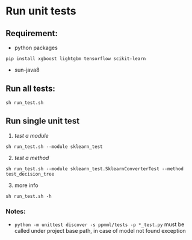 # Run unit tests

## Requirement:
+ python packages
```
pip install xgboost lightgbm tensorflow scikit-learn
```

+ sun-java8

## Run all tests:
```
sh run_test.sh
```

## Run single unit test
1. *test a module*
```
sh run_test.sh --module sklearn_test
```

2. *test a method*
```
sh run_test.sh --module sklearn_test.SklearnConverterTest --method test_decision_tree
```

3. more info
```
sh run_test.sh -h
```

### Notes:
+ `python -m unittest discover -s ppmml/tests -p *_test.py` must be called under project base path, in case of model not found exception